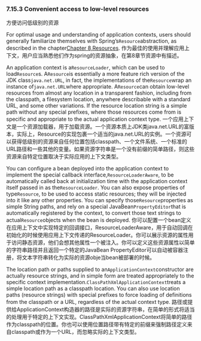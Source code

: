 ### 7.15.3 Convenient access to low-level resources
方便访问低级别的资源

For optimal usage and understanding of application contexts, users should generally familiarize themselves with Spring’s`Resource`abstraction, as described in the chapter[Chapter 8,Resources](https://docs.spring.io/spring/docs/current/spring-framework-reference/htmlsingle/#resources).
作为最佳的使用并理解应用上下文，用户应当熟悉他们作为spring的资源抽象，在第8章节资源中有描述。

An application context is a`ResourceLoader`, which can be used to load`Resource`s. A`Resource`is essentially a more feature rich version of the JDK class`java.net.URL`, in fact, the implementations of the`Resource`wrap an instance of`java.net.URL`where appropriate. A`Resource`can obtain low-level resources from almost any location in a transparent fashion, including from the classpath, a filesystem location, anywhere describable with a standard URL, and some other variations. If the resource location string is a simple path without any special prefixes, where those resources come from is specific and appropriate to the actual application context type.
一个应用上下文是一个资源加载器，用于加载资源。一个资源本质上JDK类java.net.URL的富版本，实际上，Resource的实现包裹一个适当的java.net.URL的实例。一个资源可以获得低级别的资源来自任何位置包括classpath、一个文件系统、一个标准的URL路径和一些其他的变量。如果资源字符串是一个没有前缀的简单路径，则这些资源来自特定位置取决于实际应用的上下文类型。

You can configure a bean deployed into the application context to implement the special callback interface,`ResourceLoaderAware`, to be automatically called back at initialization time with the application context itself passed in as the`ResourceLoader`. You can also expose properties of type`Resource`, to be used to access static resources; they will be injected into it like any other properties. You can specify those`Resource`properties as simple String paths, and rely on a special JavaBean`PropertyEditor`that is automatically registered by the context, to convert those text strings to actual`Resource`objects when the bean is deployed.
你可以配置一个bean定义在应用上下文中实现特定的回调接口，ResourceLoaderAware，用于自动回调在初始化的时候使用应用上下文传递的ResourceLoader。你可以展示资源的属性用于访问静态资源，他们会想其他属性一个被注入。你可以定义这些资源属性以简单的字符串路径并且返回一个特定的JavaBean PropertyEditor可以自动被容器注册，将文本字符串转化为实际的资源obje当bean被部署的时候。

The location path or paths supplied to an`ApplicationContext`constructor are actually resource strings, and in simple form are treated appropriately to the specific context implementation.`ClassPathXmlApplicationContext`treats a simple location path as a classpath location. You can also use location paths \(resource strings\) with special prefixes to force loading of definitions from the classpath or a URL, regardless of the actual context type.
路径或提供给ApplicationContext构造器的路径是实际的资源字符串，在简单的形式将适当的处理用于特定的上下文实现。ClassPathXmlApplicationContext将简单的路径作为classpath的位置。你也可以使用位置路径带有特定的前缀来强制路径定义来自classpath或作为一个URL，而忽略实际的上下文类型。

